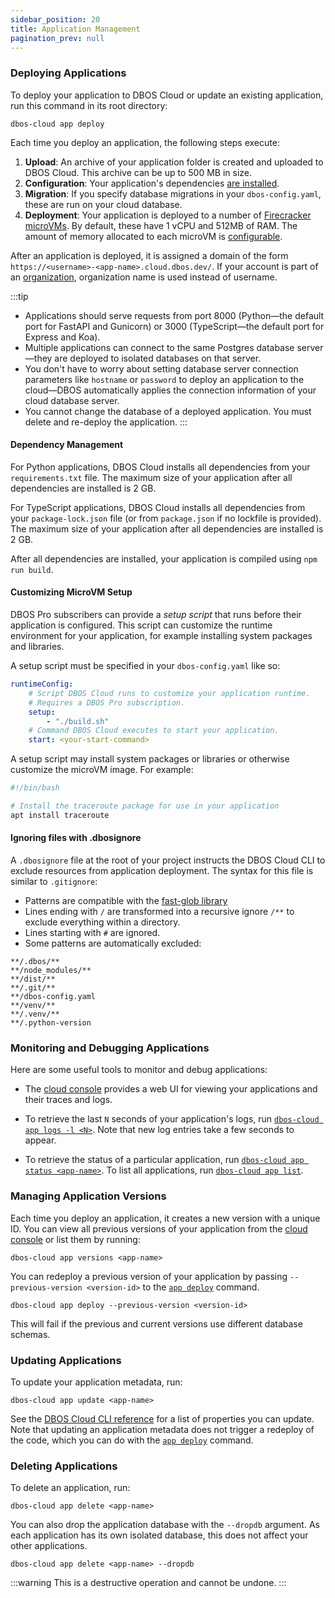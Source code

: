 ```yaml
---
sidebar_position: 20
title: Application Management
pagination_prev: null
---
```


### Deploying Applications

To deploy your application to DBOS Cloud or update an existing application, run this command in its root directory:

```shell
dbos-cloud app deploy
```

Each time you deploy an application, the following steps execute:

1. **Upload**: An archive of your application folder is created and uploaded to DBOS Cloud. This archive can be up to 500 MB in size.
2. **Configuration**: Your application's dependencies [are installed](#dependency-management).
3. **Migration**: If you specify database migrations in your `dbos-config.yaml`, these are run on your cloud database.
4. **Deployment**: Your application is deployed to a number of [Firecracker microVMs](https://firecracker-microvm.github.io/).
By default, these have 1 vCPU and 512MB of RAM.
The amount of memory allocated to each microVM is [configurable](./cloud-cli.md#dbos-cloud-app-update).

After an application is deployed, it is assigned a domain of the form `https://<username>-<app-name>.cloud.dbos.dev/`.
If your account is part of an [organization](./account-management.md#organization-management), organization name is used instead of username.

:::tip
* Applications should serve requests from port 8000 (Python&mdash;the default port for FastAPI and Gunicorn) or 3000 (TypeScript&mdash;the default port for Express and Koa).
* Multiple applications can connect to the same Postgres database server&mdash;they are deployed to isolated databases on that server.
* You don't have to worry about setting database server connection parameters like `hostname` or `password` to deploy an application to the cloud&#8212;DBOS automatically applies the connection information of your cloud database server.
* You cannot change the database of a deployed application. You must delete and re-deploy the application.
:::

#### Dependency Management

<Tabs groupId="database-clients">
<TabItem value="python" label="Python">

For Python applications, DBOS Cloud installs all dependencies from your `requirements.txt` file.
The maximum size of your application after all dependencies are installed is 2 GB.

</TabItem>
<TabItem value="typescript" label="TypeScript">

For TypeScript applications, DBOS Cloud installs all dependencies from your `package-lock.json` file (or from `package.json` if no lockfile is provided).
The maximum size of your application after all dependencies are installed is 2 GB.

After all dependencies are installed, your application is compiled using `npm run build`.

</TabItem>
</Tabs>

#### Customizing MicroVM Setup

DBOS Pro subscribers can provide a _setup script_ that runs before their application is configured.
This script can customize the runtime environment for your application, for example installing system packages and libraries.

A setup script must be specified in your `dbos-config.yaml` like so:

```yaml title="dbos-config.yaml"
runtimeConfig:
    # Script DBOS Cloud runs to customize your application runtime.
    # Requires a DBOS Pro subscription.
    setup:
        - "./build.sh"
    # Command DBOS Cloud executes to start your application.
    start: <your-start-command>
```

A setup script may install system packages or libraries or otherwise customize the microVM image. For example:

```python title="build.sh"
#!/bin/bash

# Install the traceroute package for use in your application
apt install traceroute
```

#### Ignoring files with .dbosignore

A `.dbosignore` file at the root of your project instructs the DBOS Cloud CLI to exclude resources from application deployment.
The syntax for this file is similar to `.gitignore`:

- Patterns are compatible with the [fast-glob library](https://www.npmjs.com/package/fast-glob)
- Lines ending with `/` are transformed into a recursive ignore `/**` to exclude everything within a directory.
- Lines starting with `#` are ignored.
- Some patterns are automatically excluded:
```shell
**/.dbos/**
**/node_modules/**
**/dist/**
**/.git/**
**/dbos-config.yaml
**/venv/**
**/.venv/**
**/.python-version
```

### Monitoring and Debugging Applications

Here are some useful tools to monitor and debug applications:

- The [cloud console](https://console.dbos.dev) provides a web UI for viewing your applications and their traces and logs.

- To retrieve the last `N` seconds of your application's logs, run [`dbos-cloud app logs -l <N>`](./cloud-cli.md#dbos-cloud-app-logs). Note that new log entries take a few seconds to appear.

- To retrieve the status of a particular application, run [`dbos-cloud app status <app-name>`](./cloud-cli.md#dbos-cloud-app-status). To list all applications, run [`dbos-cloud app list`](./cloud-cli.md#dbos-cloud-app-list).

### Managing Application Versions

Each time you deploy an application, it creates a new version with a unique ID.
You can view all previous versions of your application from the [cloud console](https://console.dbos.dev) or list them by running:

```
dbos-cloud app versions <app-name>
```

You can redeploy a previous version of your application by passing `--previous-version <version-id>` to the [`app deploy`](./cloud-cli.md#dbos-cloud-app-deploy) command.

```shell
dbos-cloud app deploy --previous-version <version-id>
```

This will fail if the previous and current versions use different database schemas.

### Updating Applications

To update your application metadata, run:

```shell
dbos-cloud app update <app-name>
```

See the [DBOS Cloud CLI reference](./cloud-cli.md#dbos-cloud-app-update) for a list of properties you can update. Note that updating an application metadata does not trigger a redeploy of the code, which you can do with the [`app deploy`](./cloud-cli.md#dbos-cloud-app-deploy) command.

### Deleting Applications

To delete an application, run:

```shell
dbos-cloud app delete <app-name>
```

You can also drop the application database with the `--dropdb` argument.
As each application has its own isolated database, this does not affect your other applications.

```shell
dbos-cloud app delete <app-name> --dropdb
```


:::warning
This is a destructive operation and cannot be undone.
:::
